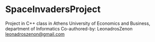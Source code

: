 # SpaceInvadersProject
Project in C++ class in Athens University of Economics and Business, department of Informatics
Co-authored-by: LeonadrosZenon leonadroszenon@gmail.com
